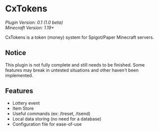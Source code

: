 # CxTokens

*Plugin Version: 0.1 (1.0 beta)*</br>
*Minecraft Version: 1.19+*

CxTokens is a token (money) system for Spigot/Paper Minecraft servers. 

## Notice
This plugin is not fully complete and still needs to be finished. Some features may break in untested situations and other haven't been implemented.

## Features
- Lottery event
- Item Store
- Useful commands (ex: /treset, /tsend)
- Local data storing (no need for a database)
- Configuration file for ease-of-use